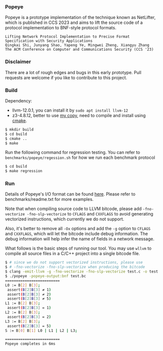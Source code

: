 ### Popeye

Popeye is a prototype implementation of the technique known as NetLifter, which is published in CCS 2023
and aims to lift the source code of a protocol implementation to BNF-style protocol formats.

```
Lifting Network Protocol Implementation to Precise Format Specification with Security Applications
Qingkai Shi, Junyang Shao, Yapeng Ye, Mingwei Zheng, Xiangyu Zhang
The ACM Conference on Computer and Communications Security (CCS '23)
```

### Disclaimer 
There are a lot of rough edges and bugs in this early prototype. Pull requests are welcome if you like to contribute to this project.


### Build

Dependency:
* llvm-12.0.1, you can install it by `sudo apt install llvm-12`
* z3-4.8.12, better to use [my copy](https://github.com/qingkaishi/z3/tree/4.8.12-popeye), need to compile and install using [cmake](https://github.com/qingkaishi/z3/blob/4.8.12-popeye/README-CMake.md).

```bash
$ mkdir build
$ cd build
$ cmake ..
$ make
```

Run the following command for regression testing. You can refer to `benchmarks/popeye/regession.sh` for how we run each benchmark protocol

```bash
$ cd build
$ make regression
```

### Run

Details of Popeye's I/O format can be found [here](https://docs.google.com/document/d/1u80FbynWhiit1cgC0s5sGQcInXIbXNDOs3kEJbGR9VA/edit?usp=sharing).
Please refer to benchmarks/readme.txt for more examples.

Note that when compiling source code to LLVM bitcode,
please add `-fno-vectorize -fno-slp-vectorize` to `CFLAGS` and `CXXFLAGS`
to avoid generating vectorized instructions, which currently we do not support.

Also, it's better to remove all `-Ox` options and add the `-g` option
to `CFLAGS` and `CXXFLAGS`, which will let the bitcode include debug information.
The debug information will help infer the name of fields in a network message.

What follows is the basic steps of running our tool. You may use `wllvm` to compile 
all source files in a C/C++ project into a single bitcode file.

```bash
$ # since we do not support vectorized instructions, please use
$ # -fno-vectorize -fno-slp-vectorize when producing the bitcode
$ clang -emit-llvm -g -fno-vectorize -fno-slp-vectorize test.c -o test.bc
$ ./popeye -popeye-output:bnf test.bc 
=========================
L0 := B[2] B[3];
 assert(B[2]B[3] ≠ 1)
 assert(B[2]B[3] ≠ 2)
 assert(B[2]B[3] ≠ 5)
L1 := B[2] B[3];
 assert(B[2]B[3] = 1)
L2 := B[2] B[3];
 assert(B[2]B[3] = 2)
L3 := B[2] B[3];
 assert(B[2]B[3] = 5)
S := B[0] B[1] L0 | L1 | L2 | L3;

=========================
Popeye completes in 6ms
```

